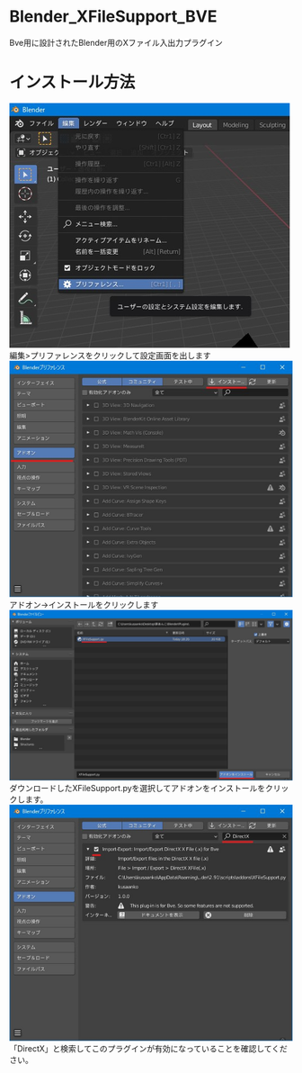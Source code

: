# Blender_XFileSupport_BVE
 Bve用に設計されたBlender用のXファイル入出力プラグイン

# インストール方法
![preference](for_readme/preference.jpg)  
編集>プリファレンスをクリックして設定画面を出します  
![install](for_readme/install.jpg)  
アドオン->インストールをクリックします  
![install_addon](for_readme/install_addon.jpg)  
ダウンロードしたXFileSupport.pyを選択してアドオンをインストールをクリックします。
![check](for_readme/check.jpg)  
「DirectX」と検索してこのプラグインが有効になっていることを確認してください。